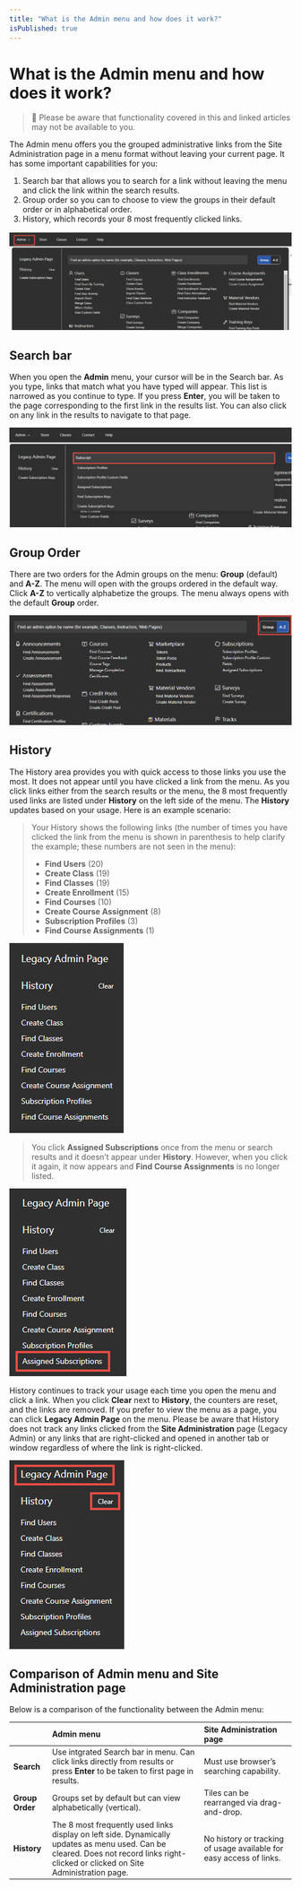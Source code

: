 ```yaml
---
title: "What is the Admin menu and how does it work?"
isPublished: true
---
```


# What is the Admin menu and how does it work?

> :small_blue_diamond: Please be aware that functionality covered in this and linked articles may not be available to you.

The Admin menu offers you the grouped administrative links from the Site Administration page in a menu format without leaving your current page. It has some important capabilities for you:
1. Search bar that allows you to search for a link without leaving the menu and click the link within the search results.
1. Group order so you can to choose to view the groups in their default order or in alphabetical order. 
1. History, which records your 8 most frequently clicked links.

![](/tms/images/admin-menu-initial.png)

## Search bar
When you open the **Admin** menu, your cursor will be in the Search bar. As you type, links that match what you have typed will appear. This list is narrowed as you continue to type. If you press **Enter**, you will be taken to the page corresponding to the first link in the results list. You can also click on any link in the results to navigate to that page.

![](/tms/images/admin-search-bar.png)

## Group Order
There are two orders for the Admin groups on the menu: **Group** (default) and **A-Z**. The menu will open with the groups ordered in the default way. Click **A-Z** to vertically alphabetize the groups. The menu always opens with the default **Group** order.

![](/tms/images/admin-alpha-sort.png)

## History
The History area provides you with quick access to those links you use the most. It does not appear until you have clicked a link from the menu. As you click links either from the search results or the menu, the 8 most frequently used links are listed under **History** on the left side of the menu. The **History** updates based on your usage. Here is an example scenario:
> Your History shows the following links (the number of times you have clicked the link from the menu is shown in parenthesis to help clarify the example; these numbers are not seen in the menu):
>- **Find Users** (20)
>- **Create Class** (19)
>- **Find Classes** (19)
>- **Create Enrollment** (15)
>- **Find Courses** (10)
>- **Create Course Assignment** (8)
>- **Subscription Profiles** (3)
>- **Find Course Assignments** (1)

![](/tms/images/admin-history.png)

> You click **Assigned Subscriptions** once from the menu or search results and it doesn’t appear under **History**. However, when you click it again, it now appears and **Find Course Assignments** is no longer listed.

![](/tms/images/admin-history-2.png)

History continues to track your usage each time you open the menu and click a link. When you click **Clear** next to **History**, the counters are reset, and the links are removed. If you prefer to view the menu as a page, you can click **Legacy Admin Page** on the menu. Please be aware that History does not track any links clicked from the **Site Administration** page (Legacy Admin) or any links that are right-clicked and opened in another tab or window regardless of where the link is right-clicked.

![](/tms/images/admin-history-clear-legacy.png)

## Comparison of Admin menu and Site Administration page
Below is a comparison of the functionality between the Admin menu:

| | **Admin menu** | **Site Administration page** |
|:--------|:--------|:--------|
| **Search** | Use intgrated Search bar in menu. Can click links directly from results or press **Enter** to be taken to first page in results. | Must use browser’s searching capability. |
| **Group Order** | Groups set by default but can view alphabetically (vertical). | Tiles can be rearranged via drag-and-drop. |
| **History** | The 8 most frequently used links display on left side. Dynamically updates as menu used. Can be cleared. Does not record links right-clicked or clicked on Site Administration page. | No history or tracking of usage available for easy access of links. |
